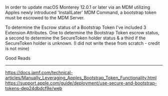 In order to update macOS Monterey 12.0.1 or later via an MDM utilizing Apples newly introduced 'InstallLater' MDM Command, a bootstrap token must be escrowed to the MDM Server.

To determine the Escrow status of a Bootstrap Token I've included 3 Extension Attributes. One to determine the Bootstrap Token escrow status, a second to determine the SecureToken holder status & a third if the SecureToken holder is unknown. (I did not write these from scratch - credit is not mine)


Good Reads
_____________________________________________________________________________________________________
https://docs.jamf.com/technical-articles/Manually_Leveraging_Apples_Bootstrap_Token_Functionality.html
https://support.apple.com/guide/deployment/use-secure-and-bootstrap-tokens-dep24dbdcf9e/web
